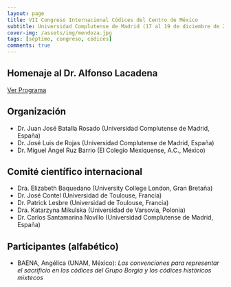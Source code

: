 ```yaml
---
layout: page
title: VII Congreso Internacional Códices del Centro de México
subtitle: Universidad Complutense de Madrid (17 al 19 de diciembre de 2018)
cover-img: /assets/img/mendoza.jpg
tags: [séptimo, congreso, códices]
comments: true
---
```


## Homenaje al Dr. Alfonso Lacadena

[Ver Programa](/congresos/codices/vii/docs/VII-Congreso-2018.pdf)


## Organización

 - Dr. Juan José Batalla Rosado (Universidad Complutense de Madrid, España)
 - Dr. José Luis de Rojas (Universidad Complutense de Madrid, España)
 - Dr. Miguel Ángel Ruz Barrio (El Colegio Mexiquense, A.C., México)


## Comité científico internacional

- Dra. Elizabeth Baquedano (University College London, Gran Bretaña)
- Dr. José Contel (Universidad de Toulouse, Francia)
- Dr. Patrick Lesbre (Universidad de Toulouse, Francia)
- Dra. Katarzyna Mikulska (Universidad de Varsovia, Polonia)
- Dr. Carlos Santamarina Novillo (Universidad Complutense de Madrid, España)


## Participantes (alfabético)

- BAENA, Angélica (UNAM, México): *Las convenciones para representar el sacrificio en los códices del Grupo Borgia y los códices históricos mixtecos*
